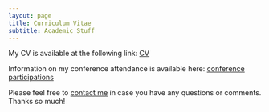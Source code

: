 ```yaml
---
layout: page
title: Curriculum Vitae
subtitle: Academic Stuff
---
```


<p>My CV is available at the following link: <a href="https://www.dropbox.com/s/d6dbsvlno1x602s/JBoston_cv.pdf?dl=0" target="_blank">CV</a></p>



<p>Information on my conference attendance is available here: <a href="https://www.dropbox.com/s/my4v02i0wc8a6tq/JBoston_conference.pdf?dl=0" target="_blank">conference participations</a></p>


<p>Please feel free to 
<a href="mailto:jboston@wustl.edu" target="_blank">contact me</a> in case you have any questions or comments. Thanks so much!</p>
